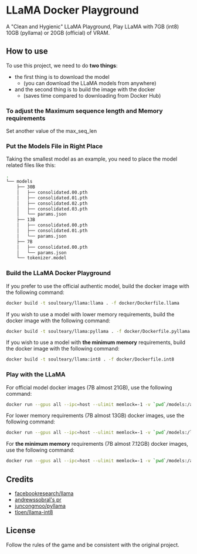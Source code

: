 # LLaMA Docker Playground

A "Clean and Hygienic" LLaMA Playground, Play LLaMA with 7GB (int8) 10GB (pyllama) or 20GB (official) of VRAM.

## How to use

To use this project, we need to do **two things**:

- the first thing is to download the model
  - (you can download the LLaMA models from anywhere)
- and the second thing is to build the image with the docker
  - (saves time compared to downloading from Docker Hub)

### To adjust the Maximum sequence length and Memory requirements
Set another value of the max_seq_len

### Put the Models File in Right Place

Taking the smallest model as an example, you need to place the model related files like this:

```bash
.
└── models
    ├── 30B
    │   ├── consolidated.00.pth
    │   ├── consolidated.01.pth
    │   ├── consolidated.02.pth
    │   ├── consolidated.03.pth
    │   └── params.json
    ├── 13B
    │   ├── consolidated.00.pth
    │   ├── consolidated.01.pth
    │   └── params.json
    ├── 7B
    │   ├── consolidated.00.pth
    │   └── params.json
    └── tokenizer.model
```

### Build the LLaMA Docker Playground

If you prefer to use the official authentic model, build the docker image with the following command:

```bash
docker build -t soulteary/llama:llama . -f docker/Dockerfile.llama
```

If you wish to use a model with lower memory requirements, build the docker image with the following command:

```bash
docker build -t soulteary/llama:pyllama . -f docker/Dockerfile.pyllama
```

If you wish to use a model with **the minimum memory** requirements, build the docker image with the following command:

```bash
docker build -t soulteary/llama:int8 . -f docker/Dockerfile.int8
```


### Play with the LLaMA

For official model docker images (7B almost 21GB), use the following command:

```bash
docker run --gpus all --ipc=host --ulimit memlock=-1 -v `pwd`/models:/app/models -p 7860:7860 -it --rm soulteary/llama:llama
```

For lower memory requirements (7B almost 13GB) docker images, use the following command:

```bash
docker run --gpus all --ipc=host --ulimit memlock=-1 -v `pwd`/models:/llama_data -p 7860:7860 -it --rm soulteary/llama:pyllama
```

For **the minimum memory** requirements (7B almost 7.12GB) docker images, use the following command:

```bash
docker run --gpus all --ipc=host --ulimit memlock=-1 -v `pwd`/models:/app/models -p 7860:7860 -it --rm soulteary/llama:int8
```


## Credits

- [facebookresearch/llama](https://github.com/facebookresearch/llama)
- [andrewssobral's pr](https://github.com/facebookresearch/llama/pull/126/files)
- [juncongmoo/pyllama](https://github.com/juncongmoo/pyllama)
- [tloen/llama-int8](https://github.com/tloen/llama-int8)

## License

Follow the rules of the game and be consistent with the original project.
